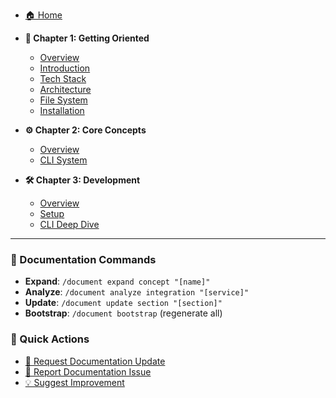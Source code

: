 - [🏠 Home](README.md)

- **📖 Chapter 1: Getting Oriented**
  - [Overview](01-getting-oriented/README.md)
  - [Introduction](01-getting-oriented/01-introduction.md)
  - [Tech Stack](01-getting-oriented/02-tech-stack.md)
  - [Architecture](01-getting-oriented/03-architecture.md)
  - [File System](01-getting-oriented/04-file-system.md)
  - [Installation](01-getting-oriented/05-installation.md)

- **⚙️ Chapter 2: Core Concepts**
  - [Overview](02-core-concepts/README.md)
  - [CLI System](02-core-concepts/01-cli-system.md)

- **🛠️ Chapter 3: Development**
  - [Overview](03-development/README.md)
  - [Setup](03-development/01-setup.md)
  - [CLI Deep Dive](03-development/02-cli-deep-dive.md)

---

### 🔄 Documentation Commands

- **Expand**: `/document expand concept "[name]"`
- **Analyze**: `/document analyze integration "[service]"`
- **Update**: `/document update section "[section]"`
- **Bootstrap**: `/document bootstrap` (regenerate all)

### 🎯 Quick Actions

- [📝 Request Documentation Update](https://github.com/denniswebb/documind/issues/new?template=documentation-request.md&labels=documentation)
- [🐛 Report Documentation Issue](https://github.com/denniswebb/documind/issues/new?template=bug_report.md&labels=bug)
- [💡 Suggest Improvement](https://github.com/denniswebb/documind/issues/new?template=feature_request.md&labels=enhancement)
